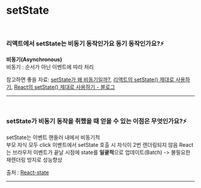 # setState

<br/>

### 리액트에서 setState는 비동기 동작인가요 동기 동작인가요?⚡️

**비동기(Asynchronous)**  
비동기 : 순서가 아닌 이벤트에 따라 처리

참고하면 좋을 자료: [setState가 왜 비동기일까?](https://choonse.com/2022/01/21/677/), [리액트의 setState() 제대로 사용하기](https://www.youtube.com/watch?v=hSdVDBPTT0U), [React의 setState() 제대로 사용하기 - 블로그](https://leehwarang.github.io/2020/07/28/setState.html)

---

<br/>

### setState가 비동기 동작을 취했을 때 얻을 수 있는 이점은 무엇인가요?⚡️

setState는 이벤트 핸들러 내에서 비동기적  
부모 자식 모두 click 이벤트에서 setState 호출 시 자식이 2번 렌더링되지 않음
React는 브라우저 이벤트가 끝날 시점에 state를 **일괄적**으로 업데이트(Batch)
-> 불필요한 재렌더링 방지로 성능향상

출처 : [React-state](https://ko.reactjs.org/docs/faq-state.html)

---

<br/>
